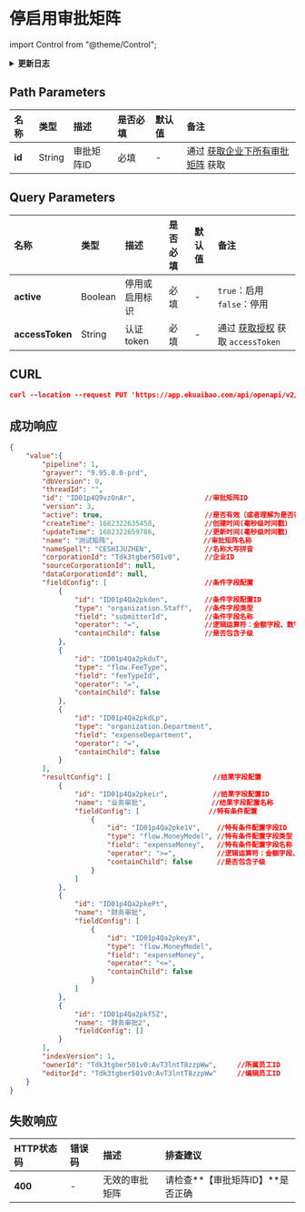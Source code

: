 # 停启用审批矩阵

import Control from "@theme/Control";

<Control
method="PUT"
url="/api/openapi/v2/matrix/active/$`id`"
/>

<details>
  <summary><b>更新日志</b></summary>
  <div>

[**1.27.0**](/docs/open-api/notice/update-log#1270) -> 🆕 新增了本接口。<br/>

  </div>
</details>

## Path Parameters

| 名称 | 类型 | 描述 | 是否必填 | 默认值 | 备注 |
| :--- | :--- | :--- | :--- |:--- | :--- |
| **id** | String | 审批矩阵ID | 必填 | - | 通过 [获取企业下所有审批矩阵](/docs/open-api/matrix/get-matrixs) 获取 |


## Query Parameters

| 名称 | 类型 | 描述 | 是否必填 | 默认值 | 备注 |
| :--- | :--- | :--- | :--- |:--- | :--- |
| **active**      | Boolean | 停用或启用标识	| 必填 | - | `true`：启用&emsp; &emsp;`false`：停用 |
| **accessToken** | String | 认证token	    | 必填 | - | 通过 [获取授权](/docs/open-api/getting-started/auth) 获取 `accessToken` |



## CURL
```json
curl --location --request PUT 'https://app.ekuaibao.com/api/openapi/v2/matrix/active/$ID01wh4O1Yl1Cv?active=true&accessToken=ID01wiXBgNwwbR%3APCx3rwm3aA00qM'
```

## 成功响应
```json
{
    "value":{
        "pipeline": 1,
        "grayver": "9.95.0.0-prd",
        "dbVersion": 0,
        "threadId": "",
        "id": "ID01p4Q9vzOnAr",                 //审批矩阵ID
        "version": 3,
        "active": true,                         //是否有效（或者理解为是否被删除） true：有效，false：无效
        "createTime": 1682322635458,            //创建时间(毫秒级时间戳)
        "updateTime": 1682322659786,            //更新时间(毫秒级时间戳)
        "name": "测试矩阵",                      //审批矩阵名称
        "nameSpell": "CESHIJUZHEN",             //名称大写拼音
        "corporationId": "Tdk3tgber501v0",      //企业ID
        "sourceCorporationId": null,
        "dataCorporationId": null,
        "fieldConfig": [                        //条件字段配置
            {
                "id": "ID01p4Qa2pkden",         //条件字段配置ID
                "type": "organization.Staff",   //条件字段类型
                "field": "submitterId",         //条件字段名称
                "operator": "=",                //逻辑运算符：金额字段、数字字段逻辑符可选≥><≤，其他字段默认为等于
                "containChild": false           //是否包含子级
            },
            {
                "id": "ID01p4Qa2pkduT",
                "type": "flow.FeeType",
                "field": "feeTypeId",
                "operator": "=",
                "containChild": false
            },
            {
                "id": "ID01p4Qa2pkdLp",
                "type": "organization.Department",
                "field": "expenseDepartment",
                "operator": "=",
                "containChild": false
            }
        ],
        "resultConfig": [                         //结果字段配置
            {
                "id": "ID01p4Qa2pkeir",           //结果字段配置ID
                "name": "业务审批",                //结果字段配置名称
                "fieldConfig": [                 //特有条件配置
                    {
                        "id": "ID01p4Qa2pke1V",    //特有条件配置字段ID  
                        "type": "flow.MoneyModel", //特有条件配置字段类型
                        "field": "expenseMoney",   //特有条件配置字段名称  
                        "operator": ">=",          //逻辑运算符：金额字段、数字字段逻辑符可选≥><≤，其他字段默认为等于
                        "containChild": false      //是否包含子级
                    }
                ]
            },
            {
                "id": "ID01p4Qa2pkePt",
                "name": "财务审批",
                "fieldConfig": [
                    {
                        "id": "ID01p4Qa2pkeyX",
                        "type": "flow.MoneyModel",
                        "field": "expenseMoney",
                        "operator": "<=",
                        "containChild": false
                    }
                ]
            },
            {
                "id": "ID01p4Qa2pkf5Z",
                "name": "财务审批2",
                "fieldConfig": []
            }
        ],
        "indexVersion": 1,
        "ownerId": "Tdk3tgber501v0:AvT3lntT8zzpWw",     //所属员工ID
        "editorId": "Tdk3tgber501v0:AvT3lntT8zzpWw"     //编辑员工ID
    }
}
```

## 失败响应
| HTTP状态码 | 错误码 | 描述 | 排查建议 |
|:--------| :--- |:---|:-----|
| **400** | - | 无效的审批矩阵  | 请检查**【审批矩阵ID】**是否正确  |
